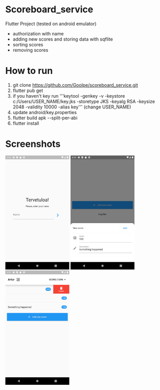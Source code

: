 # Scoreboard_service

Flutter Project (tested on android emulator)
- authorization with name
- adding new scores and storing data with sqflite
- sorting scores
- removing scores

# How to run

1. git clone https://github.com/Goolpe/scoreboard_service.git
2. flutter pub get
3. if you haven't key run '''keytool -genkey -v -keystore c:/Users/USER_NAME/key.jks -storetype JKS -keyalg RSA -keysize 
2048 -validity 10000 -alias key''' (change USER_NAME)
4. update android/key.properties
5. flutter build apk --split-per-abi
6. flutter install

# Screenshots

<img src="https://raw.githubusercontent.com/Goolpe/scoreboard_service/master/assets/0.png" width="200" />
<img src="https://raw.githubusercontent.com/Goolpe/scoreboard_service/master/assets/1.png" width="200" />
<img src="https://raw.githubusercontent.com/Goolpe/scoreboard_service/master/assets/2.png" width="200" />